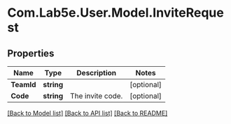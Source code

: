 # Com.Lab5e.User.Model.InviteRequest

## Properties

Name | Type | Description | Notes
------------ | ------------- | ------------- | -------------
**TeamId** | **string** |  | [optional] 
**Code** | **string** | The invite code. | [optional] 

[[Back to Model list]](../README.md#documentation-for-models) [[Back to API list]](../README.md#documentation-for-api-endpoints) [[Back to README]](../README.md)

